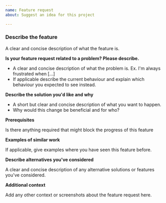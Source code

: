 ```yaml
---
name: Feature request
about: Suggest an idea for this project

---
```


### Describe the feature

A clear and concise description of what the feature is.

**Is your feature request related to a problem? Please describe.**

- A clear and concise description of what the problem is. Ex. I'm always frustrated when [...]
- If applicable describe the current behaviour and explain which behaviour you expected to see instead.

**Describe the solution you'd like and why**

- A short but clear and concise description of what you want to happen. 
- Why would this change be beneficial and for who?

**Prerequisites** 

Is there anything required that might block the progress of this feature

**Examples of similar work**

If applicable, give examples where you have seen this feature before.

**Describe alternatives you've considered**

A clear and concise description of any alternative solutions or features you've considered.

**Additional context**

Add any other context or screenshots about the feature request here.
